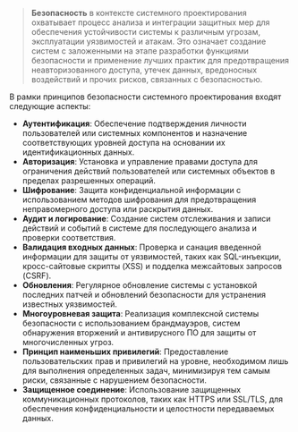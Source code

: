 > **Безопасность** в контексте системного проектирования охватывает процесс анализа и интеграции защитных мер для обеспечения устойчивости системы к различным угрозам, эксплуатации уязвимостей и атакам. Это означает создание систем с заложенными на этапе разработки функциями безопасности и применение лучших практик для предотвращения неавторизованного доступа, утечек данных, вредоносных воздействий и прочих рисков, связанных с безопасностью.

В рамки принципов безопасности системного проектирования входят следующие аспекты:

- **Аутентификация**: Обеспечение подтверждения личности пользователей или системных компонентов и назначение соответствующих уровней доступа на основании их идентификационных данных.
- **Авторизация**: Установка и управление правами доступа для ограничения действий пользователей или системных объектов в пределах разрешенных операций.
- **Шифрование**: Защита конфиденциальной информации с использованием методов шифрования для предотвращения неправомерного доступа или раскрытия данных.
- **Аудит и логирование**: Создание систем отслеживания и записи действий и событий в системе для последующего анализа и проверки соответствия.
- **Валидация входных данных**: Проверка и санация введенной информации для защиты от уязвимостей, таких как SQL-инъекции, кросс-сайтовые скрипты (XSS) и подделка межсайтовых запросов (CSRF).
- **Обновления**: Регулярное обновление системы с установкой последних патчей и обновлений безопасности для устранения известных уязвимостей.
- **Многоуровневая защита**: Реализация комплексной системы безопасности с использованием брандмауэров, систем обнаружения вторжений и антивирусного ПО для защиты от многочисленных угроз.
- **Принцип наименьших привилегий**: Предоставление пользовательских прав и привилегий на уровне, необходимом лишь для выполнения определенных задач, минимизируя тем самым риски, связанные с нарушением безопасности.
- **Защищенное соединение**: Использование защищенных коммуникационных протоколов, таких как HTTPS или SSL/TLS, для обеспечения конфиденциальности и целостности передаваемых данных.